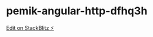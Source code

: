 # pemik-angular-http-dfhq3h

[Edit on StackBlitz ⚡️](https://stackblitz.com/edit/pemik-angular-http-dfhq3h)